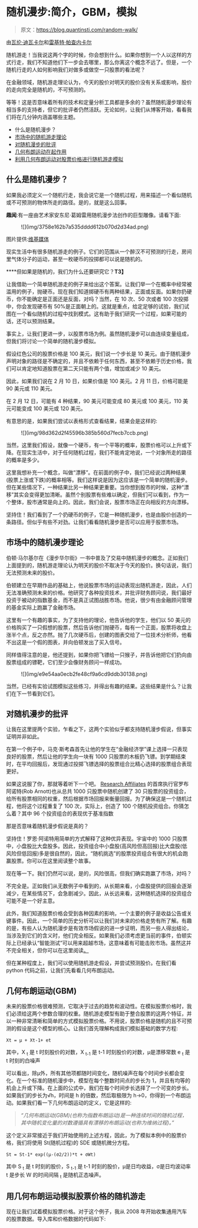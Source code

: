 # 随机漫步:简介，GBM，模拟

> 原文：<https://blog.quantinsti.com/random-walk/>

由[瓦伦·迪瓦卡尔](https://www.linkedin.com/in/varun-divakar-b862a667/)和[雷基特·帕查内卡尔](https://www.linkedin.com/in/rekhit/)

随机游走！当我说这两个字的时候，你会想到什么。如果你想到一个人以这样的方式行走，我们不知道他们下一步会去哪里，那么你离这个概念不远了。但是，一个随机行走的人如何影响我们对做多或做空一只股票的看法呢？

在金融领域，随机游走理论认为，今天的股价对明天的股价没有关系或影响，股价的走向完全是随机的，不可预测的。

等等！这是否意味着所有的技术和定量分析工具都是多余的？虽然随机漫步理论有相当多的支持者，但它的批评者仍然活跃。无论如何，让我们从博客开始，看看我们将在几分钟内涵盖哪些主题。

*   什么是随机漫步？
*   [市场中的随机游走理论](#Random-Walk-Markets)
*   [对随机漫步的批评](#Criticism-Random-Walk)
*   [几何布朗运动在起作用](#Geometric-Brownian-Motion)
*   [利用几何布朗运动对股票价格进行随机游走模拟](#Simulation-Stock-Price)

## 什么是随机漫步？

如果我必须定义一个随机行走，我会说它是一个随机过程，用来描述一个看似随机或不可预测的物体所走的路径。是的，就是这么回事。

**趣闻**:有一座由艺术家安东尼·葛姆雷用随机漫步法创作的巨型雕像。请看下面:

<figure class="kg-card kg-image-card kg-width-full">![](img/3758e162b7a535dddd612b070d2d34ad.png)</figure>

图片提供:[维基媒体](https://commons.wikimedia.org/wiki/File:Quantum_Cloud_by_Antony_Gormley_in_March_2011_01.jpg)

现实生活中有很多随机游走的例子。它们的范围从一个醉汉不可预测的行走，房间里气体分子的运动，甚至一枚硬币的投掷都可以说是随机的。

****但如果是随机的，我们为什么还要研究它？**T3】**

让我借助一个简单随机游走的例子来给出这个答案。让我们举一个在概率中经常被滥用的例子，抛硬币。现在我们知道掷硬币有两种结果，正面或反面。如果你扔硬币，你不能确定是正面还是反面，对吗？当然，在 10 次、50 次或者 100 次投掷中，你会发现硬币有 50%是正面朝上的。这就是重点，给定足够的试验，我们试图在一个看似随机的过程中找到模式。这有助于我们研究一个过程，如果可能的话，还可以预测结果。

事实上，让我们更进一步，以股票市场为例。虽然随机漫步可以由连续变量组成，但我们将讨论一个简单的随机漫步模拟。

假设红色公司的股票价格是 100 美元，我们说一个步长是 10 美元。由于随机漫步声明对象的路径是不确定的，并且不依赖于任何东西，甚至不依赖于历史价格，我们可以肯定地知道股票在第二天只能有两个值，增加或减少 10 美元。

因此，如果我们说在 2 月 10 日，如果价值是 100 美元。2 月 11 日，价格可能是 90 美元或 110 美元。

在 2 月 12 日，可能有 4 种结果，90 美元可能变成 80 美元或 100 美元，110 美元可能变成 100 美元或 120 美元。

有意思的是，如果我们尝试以表格形式查看结果，结果会是这样的:

<figure class="kg-card kg-image-card kg-width-full">![](img/98d362d2f45596b385b560d7fecb7ccb.png)</figure>

当然，这里我们假设，就像一个硬币，有一个平等的概率，股票价格可以上升或下降。在现实生活中，对于任何随机过程，我们不能肯定地说，一个对象所走的路径的概率是多少。

这里我想补充一个概念，叫做“漂移”。在前面的例子中，我们已经说过两种结果(股票上涨或下跌)的概率相等。我们这样说是因为这应该是一个简单的随机漫步。但在某些情况下，一种结果比另一种结果更重要。当你想到股市的时候，这种“漂移”其实会变得更加清晰。虽然个别股票有些难以确定，但我们可以看到，作为一个整体，股市通常是向上的。因此，我们会说，股票市场正在向相反的方向漂移。

坚持住！我们看到了一个扔硬币的例子，它是一种随机漫步，也是由股价创造的一条路径。但似乎有些不对劲。让我们看看随机漫步是否可以应用于股票市场。

## 市场中的随机漫步理论

伯顿·马尔基尔在《漫步华尔街》一书中普及了交易中随机漫步的概念。正如我们上面提到的，随机游走理论认为明天的股价不取决于今天的股价。换句话说，我们无法预测未来的股价。

伯顿建立在早期作品的基础上，他说股票市场的运动表现出随机游走，因此，人们无法准确预测未来的价格。他研究了各种投资技术，并批评财务顾问说，我们最好投资于被动的指数基金，而不是真正试图战胜市场。他说，很少有由金融顾问管理的基金实际上跑赢了金融市场。

这里有一个有趣的事实，为了支持他的理论，他告诉他的学生，他们以 50 美元的价格购买了一只假想的股票，然后告诉他们抛硬币，每有一个正面，股票将收盘上涨半个点，反之亦然。抛了几次硬币后，创建的图表交给了一位技术分析师，他看不出这是一个假的图表，并向伯顿发出了买入信号。

同样值得注意的是，他还提到，如果你把飞镖给一只猴子，并告诉他把它们扔向由股票组成的镖靶，它们至少会像财务顾问一样成功。

<figure class="kg-card kg-image-card kg-width-full">![](img/e9e54aa0ecb2fe48cf9a6cd9ddb30138.png)</figure>

当然，已经有实验试图模拟这些练习，并得出有趣的结果。这些结果是什么？让我们在下一节看到它们。

## 对随机漫步的批评

让我在这里提两个实验，乍看之下，这两个实验似乎都支持随机漫步假说，但事实证明并非如此。

在第一个例子中，马克·斯考森首先让他的学生在“金融经济学”课上选择一只表现良好的股票，然后让他的学生向一块有 1000 只股票的木板扔飞镖。到学期结束时，在平均回报后，发现通过投掷飞镖选择的股票组合比精心选择的股票组合表现更好。

如果这说服了你，那就等着听下一个吧。 [Research Affiliates](https://www.researchaffiliates.com/) 的首席执行官罗布阿诺特(Rob Arnott)也从总共 1000 只股票中随机创建了 30 只股票的投资组合，给所有股票相同的权重，然后根据市场回报来衡量回报。为了确保这是一个随机过程，他将这个过程重复了 100 次，实际上，创造了 100 个随机投资组合。你猜怎么着？其中 96 个投资组合的表现优于基准指数

那是否意味着随机漫步假说是真的？

坚持住！罗恩·阿诺特用简单的方式解释了这种优异表现。宇宙中的 1000 只股票中，小盘股比大盘股多。因此，投资组合中小盘股(高风险但高回报)比大盘股(低风险但低回报)多是很自然的，因此，“随机挑选”的股票投资组合有很大的机会跑赢股票。你可以在这里阅读整个故事。

现在等一下。我们仍然可以说，是的，风险很高，但我们确实跑赢了市场，对吗？

不完全是。正如我们从无数例子中看到的，从长期来看，小盘股提供的回报会逐渐减少，在某些情况下，会急剧减少。因此，从长远来看，这种随机选择的投资组合可能不是一个好主意。

此外，我们知道股票价格会受到各种因素的影响，一个主要的例子是收益公告或关键事件。因此，一个简单的历史分析可以让我们对未来的价格走势有所了解。有趣的是，有些人认为随机漫步是有效市场假说的进一步证明，而另一些人得出结论，当涉及到它们的含义时，他们完全相反。如果我们必须考虑更当前的事件，伯顿实际上已经承认“智能测试”可以用来超越市场，这意味着有可能击败市场。虽然这并不完全相关，但你可以在这里阅读[。](https://www.nytimes.com/2017/06/22/business/burton-malkiel-investment-stock-index-funds.html)

但在某种程度上，我们可以使用随机游走假设，并尝试预测股价。在我们看 python 代码之前，让我们先看看几何布朗运动。

## 几何布朗运动(GBM)

未来的股票价格很难预测，它取决于过去的趋势和波动性。在模拟股票价格时，我们必须给这两个参数合理的权重。随机游走模型有助于整合股票的这两个特征，并以一种非常清晰和简单的方式模拟股票价格。不用说，股票价格是随机的且不可预测的假设是这个模型的核心。让我们首先理解构成我们模拟基础的数学方程:

```
Xt = μ + Xt-1+ et
```

其中，X <sub>t</sub> 是 t 时刻股价的对数，X <sub>t-1</sub> 是 t-1 时刻股价的对数，μ是漂移常数 e <sub>t</sub> 是 t 时刻的白噪声

可以看出，除μ外，所有其他项都随时间变化，随机噪声在每个时间步长都会变化。在一个标准的随机漫步中，模型在每个整数时间点的步长为 1，并且有均等的机会上升或下降。在上面的公式中，我们在每个时间步长选择了一个可变的步长。如果我们的步长为√h，时间是 h 的倍数，然后取极限为 h→0，你得到一个布朗运动。如果我们看一下几何布朗运动的定义，它是这样的:

> *“几何布朗运动(GBM)(也称为指数布朗运动)是一种连续时间的随机过程，其中随机变化量的对数遵循具有漂移的布朗运动(也称为维纳过程)。”*

这个定义非常接近于我们开始使用的上述方程，因此，为了模拟本例中的股票价格，我们将使用 St(随机过程)的 SDE 或随机微分方程。

```
St = St-1* exp((μ-(σ2/2))*t + σWt)
```

其中 S <sub>t</sub> 是 t 时刻的股价，S <sub>t-1</sub> 是 t-1 时刻的股价，μ是日均收益，σ是日均波动率 t 是步长 W 的时间间隔 <sub>t</sub> 是随机正态噪声。

## 用几何布朗运动模拟股票价格的随机游走

现在让我们试着模拟股票价格。对于这个例子，我从 2008 年开始收集通用汽车的股票数据。导入库和价格数据的代码如下: